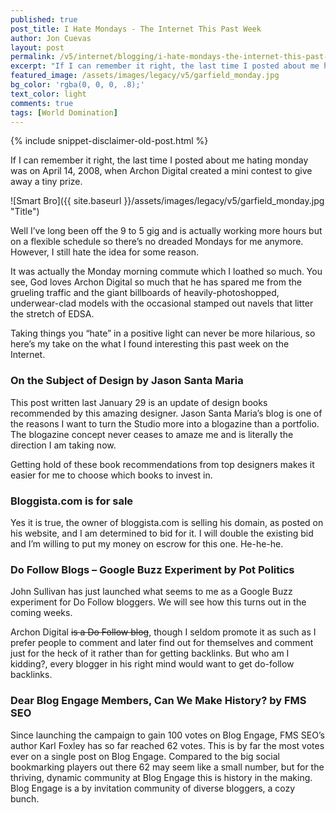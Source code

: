 ```yaml
---
published: true
post_title: I Hate Mondays - The Internet This Past Week
author: Jon Cuevas
layout: post
permalink: /v5/internet/blogging/i-hate-mondays-the-internet-this-past-week/
excerpt: "If I can remember it right, the last time I posted about me hating monday was on April 14, 2008, when Archon Digital created a mini contest to give away a tiny prize."
featured_image: /assets/images/legacy/v5/garfield_monday.jpg
bg_color: 'rgba(0, 0, 0, .8);'
text_color: light
comments: true
tags: [World Domination]
---
```

{% include snippet-disclaimer-old-post.html %}

<p class="lead">If I can remember it right, the last time I posted about me hating monday was on April 14, 2008, when Archon Digital created a mini contest to give away a tiny prize.</p>

![Smart Bro]({{ site.baseurl }}/assets/images/legacy/v5/garfield_monday.jpg "Title")

Well I’ve long been off the 9 to 5 gig and is actually working more hours but on a flexible schedule so there’s no dreaded Mondays for me anymore. However, I still hate the idea for some reason.

It was actually the Monday morning commute which I loathed so much. You see, God loves Archon Digital so much that he has spared me from the grueling traffic and the giant billboards of heavily-photoshopped, underwear-clad models with the occasional stamped out navels that litter the stretch of EDSA.

Taking things you “hate” in a positive light can never be more hilarious, so here’s my take on the what I found interesting this past week on the Internet.

### On the Subject of Design by Jason Santa Maria

This post written last January 29 is an update of design books recommended by this amazing designer. Jason Santa Maria’s blog is one of the reasons I want to turn the Studio more into a blogazine than a portfolio. The blogazine concept never ceases to amaze me and is literally the direction I am taking now.

Getting hold of these book recommendations from top designers makes it easier for me to choose which books to invest in.

### Bloggista.com is for sale

Yes it is true, the owner of bloggista.com is selling his domain, as posted on his website, and I am determined to bid for it. I will double the existing bid and I’m willing to put my money on escrow for this one. He-he-he.

### Do Follow Blogs – Google Buzz Experiment by Pot Politics

John Sullivan has just launched what seems to me as a Google Buzz experiment for Do Follow bloggers. We will see how this turns out in the coming weeks.

Archon Digital <del>is a Do Follow blog</del>, though I seldom promote it as such as I prefer people to comment and later find out for themselves and comment just for the heck of it rather than for getting backlinks. But who am I kidding?, every blogger in his right mind would want to get do-follow backlinks.

### Dear Blog Engage Members, Can We Make History? by FMS SEO

Since launching the campaign to gain 100 votes on Blog Engage, FMS SEO’s author Karl Foxley has so far reached 62 votes. This is by far the most votes ever on a single post on Blog Engage. Compared to the big social bookmarking players out there 62 may seem like a small number, but for the thriving, dynamic community at Blog Engage this is history in the making. Blog Engage is a by invitation community of diverse bloggers, a cozy bunch.